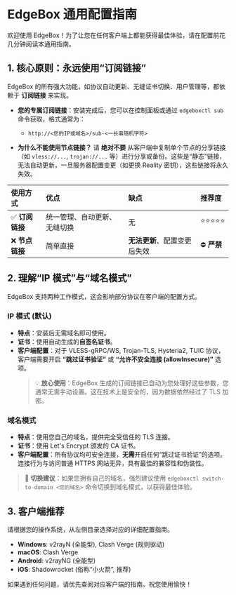 # **EdgeBox 通用配置指南**

欢迎使用 EdgeBox！为了让您在任何客户端上都能获得最佳体验，请在配置前花几分钟阅读本通用指南。

## **1. 核心原则：永远使用“订阅链接”**

EdgeBox 的所有强大功能，如协议自动更新、无缝证书切换、用户管理等，都依赖于 **订阅链接** 来实现。

-   **您的专属订阅链接**：安装完成后，您可以在控制面板或通过 `edgeboxctl sub` 命令获取，格式通常为：
    -   `http://<您的IP或域名>/sub-<一长串随机字符>`

-   **为什么不能使用节点链接？**
    请 **绝对不要** 从客户端中复制单个节点的分享链接（如 `vless://...`, `trojan://...` 等）进行分享或备份。这些是“静态”链接，无法自动更新，一旦服务器配置变更（如更换 Reality 密钥），这些链接将永久失效。

| 使用方式 | 优点 | 缺点 | 推荐度 |
| :--- | :--- | :--- | :--- |
| ✅ **订阅链接** | 统一管理、自动更新、无缝切换 | 无 | ⭐⭐⭐⭐⭐ |
| ❌ **节点链接** | 简单直接 | **无法更新**、配置变更后失效 | ⛔ **严禁** |

## **2. 理解“IP 模式”与“域名模式”**

EdgeBox 支持两种工作模式，这会影响部分协议在客户端的配置方式。

### **IP 模式 (默认)**

-   **特点**：安装后无需域名即可使用。
-   **证书**：使用自动生成的**自签名证书**。
-   **客户端配置**：对于 VLESS-gRPC/WS, Trojan-TLS, Hysteria2, TUIC 协议，客户端需要开启 **“跳过证书验证”** 或 **“允许不安全连接 (allowInsecure)”** 选项。
    > 💡 **放心使用**：EdgeBox 生成的订阅链接已自动为您处理好这些参数，您通常无需手动设置。这在技术上是安全的，因为数据依然经过了 TLS 加密。

### **域名模式**

-   **特点**：使用您自己的域名，提供完全受信任的 TLS 连接。
-   **证书**：使用 Let's Encrypt 颁发的 CA 证书。
-   **客户端配置**：所有协议均可安全连接，**无需**开启任何“跳过证书验证”的选项。连接行为与访问普通 HTTPS 网站无异，具有最佳的兼容性和伪装性。

> 🚀 **切换建议**：如果您拥有自己的域名，强烈建议使用 `edgeboxctl switch-to-domain <您的域名>` 命令切换到域名模式，以获得最佳体验。

## **3. 客户端推荐**

请根据您的操作系统，从左侧目录选择对应的详细配置指南。

-   **Windows**: v2rayN (全能型), Clash Verge (规则驱动)
-   **macOS**: Clash Verge
-   **Android**: v2rayNG (全能型)
-   **iOS**: Shadowrocket (俗称“小火箭”, 推荐)

如果遇到任何问题，请优先查阅对应客户端的指南。祝您使用愉快！
